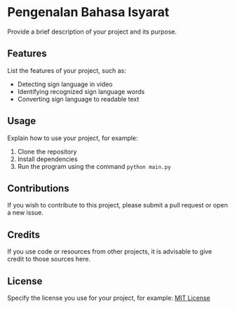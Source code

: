 # Pengenalan Bahasa Isyarat

Provide a brief description of your project and its purpose.

## Features

List the features of your project, such as:
- Detecting sign language in video
- Identifying recognized sign language words
- Converting sign language to readable text

## Usage

Explain how to use your project, for example:
1. Clone the repository
2. Install dependencies
3. Run the program using the command `python main.py`

## Contributions

If you wish to contribute to this project, please submit a pull request or open a new issue.

## Credits

If you use code or resources from other projects, it is advisable to give credit to those sources here.

## License

Specify the license you use for your project, for example:
[MIT License](https://opensource.org/licenses/MIT)
